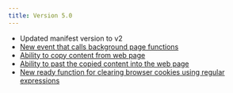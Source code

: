 ```yaml
---
title: Version 5.0
---
```

<ul>
<li>Updated manifest version to v2</li>
<li><a href="bg-function">New event that calls background page functions</a></li>
<li><a href="copy">Ability to copy content from web page</a></li>
<li><a href="copy">Ability to past the copied content into the web page</a></li>
<li><a href="clear-cookies">New ready function for clearing browser cookies using regular expressions</a></li>
</ul>